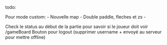 todo:

<!-- Mettre les jwt dans un cookie httpOnly -->

Pour mode custom: - Nouvelle map - Double paddle, fleches et zs -

Check le status au début de la partie pour savoir si le joueur doit voir /gameBoard
Bouton pour logout (supprimer username + envoyé au serveur pour mettre offline)

